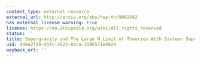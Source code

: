 ```yaml
---
content_type: external-resource
external_url: http://arxiv.org/abs/hep-th/9802042
has_external_license_warning: true
license: https://en.wikipedia.org/wiki/All_rights_reserved
status: ''
title: Supergravity and The Large N Limit of Theories With Sixteen Supercharges
uid: ddee2fd9-d5fc-4623-84ca-3196571e4924
wayback_url: ''
---
```

